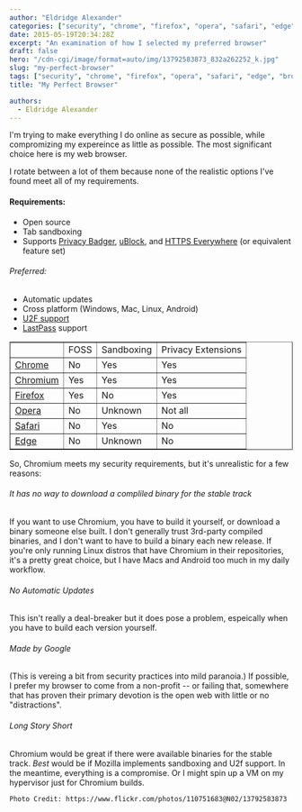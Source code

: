 ```yaml
---
author: "Eldridge Alexander"
categories: ["security", "chrome", "firefox", "opera", "safari", "edge", "broswer", "web"]
date: 2015-05-19T20:34:28Z
excerpt: "An examination of how I selected my preferred browser"
draft: false
hero: "/cdn-cgi/image/format=auto/img/13792583873_832a262252_k.jpg"
slug: "my-perfect-browser"
tags: ["security", "chrome", "firefox", "opera", "safari", "edge", "broswer", "web"]
title: "My Perfect Browser"

authors:
  - Eldridge Alexander
---
```


I'm trying to make everything I do online as secure as possible, while compromizing my expereince as little as possible. The most significant choice here is my web browser.

I rotate between a lot of them because none of the realistic options I've found meet all of my requirements.

#### Requirements:
* Open source
* Tab sandboxing
* Supports [Privacy Badger](https://www.eff.org/privacybadger), [uBlock](https://chrome.google.com/webstore/detail/ublock-origin/cjpalhdlnbpafiamejdnhcphjbkeiagm?hl=en), and [HTTPS Everywhere](https://www.eff.org/HTTPS-EVERYWHERE) (or equivalent feature set)

###### Preferred:
* Automatic updates
* Cross platform (Windows, Mac, Linux, Android)
* [U2F support](https://www.yubico.com/applications/fido/)
* [LastPass](https://lastpass.com/) support

<table border="1">
  <tr>
    <td></td>
    <td>FOSS</td>
    <td>Sandboxing</td>
    <td>Privacy Extensions</td>
  </tr>
  <tr>
    <td><a href="https://www.google.com/chrome/">Chrome</a></td>
    <td>No</td>
    <td>Yes</td>
    <td>Yes</td>
  </tr>
  <tr>
    <td><a href="https://www.chromium.org/">Chromium</a></td>
    <td>Yes</td>
    <td>Yes</td>
    <td>Yes</td>
  </tr>
  <tr>
    <td><a href="https://www.firefox.com">Firefox</a></td>
    <td>Yes</td>
    <td>No</td>
    <td>Yes<Yes/td>
  </tr>
  <tr>
    <td><a href="http://www.opera.com/">Opera</a></td>
    <td>No</td>
    <td>Unknown</td>
    <td>Not all</td>
  </tr>
  <tr>
    <td><a href="https://www.apple.com/safari/">Safari</a></td>
    <td>No</td>
    <td>Yes</td>
    <td>No</td>
  </tr>
  <tr>
    <td><a href="http://windows.microsoft.com/en-us/windows/preview-microsoft-edge-pc">Edge</a></td>
    <td>No</td>
    <td>Unknown</td>
    <td>No</td>
  </tr>
  </table>

So, Chromium meets my security requirements, but it's unrealistic for a few reasons:

###### It has no way to download a compliled binary for the stable track
If you want to use Chromium, you have to build it yourself, or download a binary someone else built. I don't generally trust 3rd-party compiled binaries, and I don't want to have to build a binary each new release. If you're only running Linux distros that have Chromium in their repositories, it's a pretty great choice, but I have Macs and Android too much in my daily workflow.

###### No Automatic Updates
This isn't really a deal-breaker but it does pose a problem, espeically when you have to build each version yourself.

###### Made by Google
(This is vereing a bit from security practices into mild paranoia.) If possible, I prefer my browser to come from a non-profit -- or failing that, somewhere that has proven their primary devotion is the open web with little or no "distractions".


###### Long Story Short
Chromium would be great if there were available binaries for the stable track. *Best* would be if Mozilla implements sandboxing and U2f support. In the meantime, everything is a compromise. Or I might spin up a VM on my hypervisor just for Chromium builds.

`Photo Credit: https://www.flickr.com/photos/110751683@N02/13792583873`
